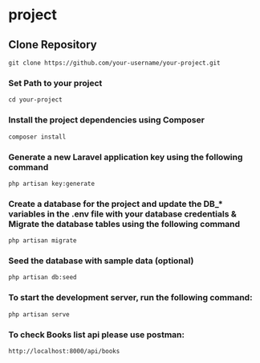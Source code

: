 # project

## Clone Repository
```
git clone https://github.com/your-username/your-project.git
```

### Set Path to your project
```
cd your-project
```

### Install the project dependencies using Composer
```
composer install
```

### Generate a new Laravel application key using the following command
```
php artisan key:generate
```

### Create a database for the project and update the DB_* variables in the .env file with your database credentials & Migrate the database tables using the following command
```
php artisan migrate
```

### Seed the database with sample data (optional)
```
php artisan db:seed
```

### To start the development server, run the following command:
```
php artisan serve
```

### To check Books list api please use postman:
```
http://localhost:8000/api/books
```
